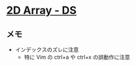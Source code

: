 # [2D Array - DS](https://www.hackerrank.com/challenges/2d-array/problem?h_l=interview&playlist_slugs%5B%5D=interview-preparation-kit&playlist_slugs%5B%5D=arrays)

## メモ

- インデックスのズレに注意
  - 特に Vim の ctrl+a や ctrl+x の誤動作に注意
  